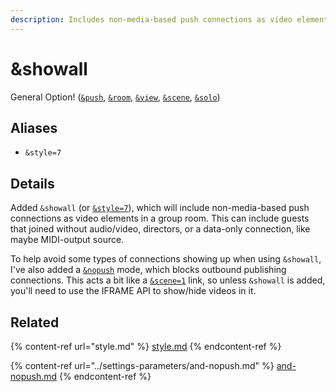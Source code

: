 ```yaml
---
description: Includes non-media-based push connections as video elements in a group room
---
```


# \&showall

General Option! ([`&push`](../../source-settings/push.md), [`&room`](../../general-settings/room.md), [`&view`](../view-parameters/view.md), [`&scene`](../view-parameters/scene.md), [`&solo`](../mixer-scene-parameters/and-solo.md))

## Aliases

* `&style=7`

## Details

Added `&showall` (or [`&style=7`](style.md)), which will include non-media-based push connections as video elements in a group room. This can include guests that joined without audio/video, directors, or a data-only connection, like maybe MIDI-output source.

To help avoid some types of connections showing up when using `&showall`, I've also added a [`&nopush`](../settings-parameters/and-nopush.md) mode, which blocks outbound publishing connections. This acts a bit like a [`&scene=1`](../view-parameters/scene.md) link, so unless `&showall` is added, you'll need to use the IFRAME API to show/hide videos in it.

## Related

{% content-ref url="style.md" %}
[style.md](style.md)
{% endcontent-ref %}

{% content-ref url="../settings-parameters/and-nopush.md" %}
[and-nopush.md](../settings-parameters/and-nopush.md)
{% endcontent-ref %}
